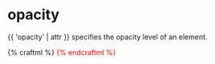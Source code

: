 # opacity

{{ 'opacity' | attr }} specifies the opacity level of an element.

{% craftml %}
<row style="color: blue">
  <sphere/>
  <sphere style="opacity: 0.9;"/>
  <sphere style="opacity: 0.7;"/>
  <sphere style="opacity: 0.5;"/>
  <sphere style="opacity: 0.3;"/>
</row>
<cube size="50 10 2" style="color:red;"/>
{% endcraftml %}
